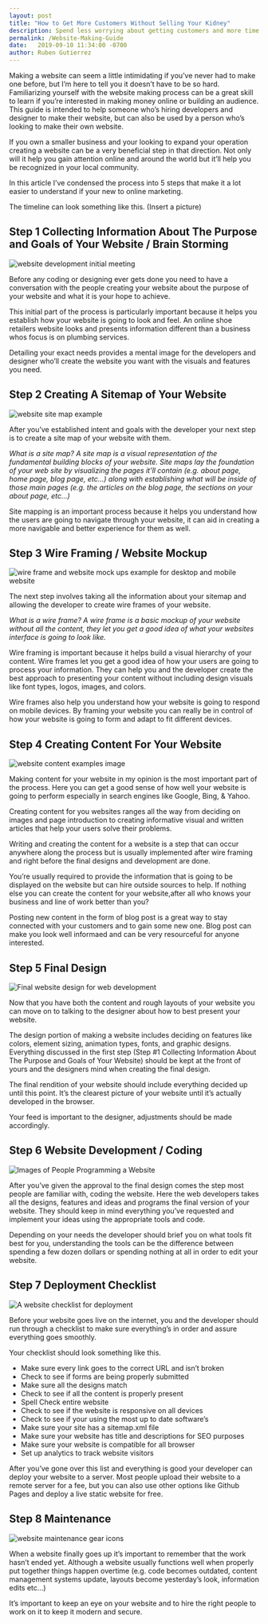 ```yaml
---
layout: post
title: "How to Get More Customers Without Selling Your Kidney"
description: Spend less worrying about getting customers and more time on your business by making a website.
permalink: /Website-Making-Guide
date:   2019-09-10 11:34:00 -0700
author: Ruben Gutierrez
---
```


Making a website can seem a little intimidating if you’ve never had to make one before, but I’m here to tell you it doesn’t have to be so hard.  Familiarizing yourself with the website making process can be a great skill to learn if you’re interested in making money online or building an audience.  This guide is intended to help someone who’s hiring developers and designer to make their website, but can also be used by a person who’s looking to make their own website.

If you own a smaller business and your looking to expand your operation creating a website can be a very beneficial step in that direction. Not only will it help you gain attention online and around the world but it’ll help you be recognized in your local community.    

In this article I’ve condensed the process into 5 steps that make it a lot easier to understand if your new to online marketing. 

The timeline can look something like this. (Insert a picture)   

## Step 1 Collecting Information About The Purpose and Goals of Your Website / Brain Storming 

![website development initial meeting](assets\img\blog-images\19-september\business-owner-developer-initial-meeting.png "Initial Website Meeting")

Before any coding or designing ever gets done you need to have a conversation with the people creating your website about the purpose of your website and what it is your hope to achieve.  

This initial part of the process is particularly important because it helps you establish how your website is going to look and feel.  An online shoe retailers website looks  and presents information different than a business whos focus is on plumbing services.  

Detailing your exact needs provides a mental image for the developers and designer who’ll create the website you want with the visuals and features you need.

## Step 2 Creating A Sitemap of Your Website

![website site map example](assets\img\blog-images\19-september\site-map-example.png "site map example")


After you’ve established intent and goals with the developer your next step is to create a site map of your website with them. 

_What is a site map? A site map is a visual  representation of the  fundamental building blocks of your website. Site maps lay the foundation of your web site by visualizing the pages it’ll contain (e.g. about page, home page, blog page, etc…) along with establishing what will be inside of those main pages (e.g. the articles on the blog page, the sections on your about page, etc…)_

Site mapping is an important process because it helps you understand how the users are going to navigate through your website, it can aid in creating a more navigable and better experience for them as well.

## Step 3 Wire Framing / Website Mockup

![wire frame and website mock ups example for desktop and mobile website](assets\img\blog-images\19-september\wire-frame-desktop-mobile-example.png "Wire frame mock ups for website on mobile and laptop")

The next step involves taking all the information about your sitemap and allowing the developer to create wire frames of your website. 

_What is a wire frame? A wire frame is a basic mockup of your website without all the content, they let you get a good idea of what your websites interface is going to look like._

Wire framing is important because it helps build a visual hierarchy of your content. Wire frames let you get a good idea of how your users are going to process your information. They can help you and the developer create the best approach to presenting your content without including design visuals like font types, logos, images, and colors.  

Wire frames also help you understand how your website is going to respond on mobile devices.  By framing your website you can really be in control of how your website is going to form and adapt to fit different devices. 

## Step 4 Creating Content For Your Website

![website content examples image](assets\img\blog-images\19-september\Web-content-video-written-gallery-example-icons.png "Diffrent types of content for your website")

Making content for your website in my opinion is the most important part of the process.  Here you can get a good sense of how well your website is going to perform especially in search engines like Google, Bing, & Yahoo.

Creating content for you websites ranges all the way from deciding on images and page introduction to creating informative visual and written articles that help your users solve their problems. 

Writing and creating the content for a website is a step that can occur anywhere along the process but is usually implemented after wire framing and right before the final designs and development are done.  

You’re usually required to provide the information that is going to be displayed on the website but can hire outside sources to help.  If nothing else you can create the content for your website,after all who knows your business and line of work better than you?

Posting new content in the form of blog post is a great way to stay connected with your customers and to gain some new one.  Blog post can make you look well informaed and can be very resourceful for anyone interested.

## Step 5 Final Design

![Final website design for web development](assets\img\blog-images\19-september\final-website-design-example.png "Website Final Designs")

Now that you have both the content and rough layouts of your website you can move on to talking to the designer about how to best present your website. 

The design portion of making a website includes deciding on features like colors, element sizing, animation types, fonts, and graphic designs.  Everything discussed in the first step  (Step #1 Collecting Information About The Purpose and Goals of Your Website)  should be kept at the front of yours and the designers mind when creating the final design. 

The final rendition of your website should include everything decided up until this point. It’s the clearest picture of your website until it’s actually developed in the browser.  

Your feed is important to the designer, adjustments should be made accordingly.

## Step 6 Website Development / Coding 

![Images of People Programming a Website](assets\img\blog-images\19-september\website-coding-programming.png "Web Development Process")

After you’ve given the approval to the final design comes the step most people are familiar with, coding the website.  Here the web developers takes all the designs, features and ideas and programs the final version of your website.  They should keep in mind everything you’ve requested and implement your ideas using the appropriate tools and code.  

Depending on your needs the developer should brief you on what tools fit best for you, understanding the tools can be the difference between spending a few dozen dollars or spending nothing at all in order to edit your website.  

## Step 7 Deployment Checklist

![A website checklist for deployment](assets\img\blog-images\19-september\website-deployment-checklist.png "Website Deployment Checklist")

Before your website goes live on the internet, you and the developer should run through a checklist to make sure everything’s in order and assure everything goes smoothly.

Your checklist should look something like this.

-	Make sure every link goes to the correct URL and isn’t broken
-	Check to see if forms are being properly submitted
-	Make sure all the designs match 
-	Check to see if all the content is properly present
-	Spell Check entire website 
-	Check to see if the website is responsive on all devices
-	Check to see if your using the most up to date software’s
-	Make sure your site has a sitemap.xml file
-	Make sure your website has title and descriptions for SEO purposes
-	Make sure your website is compatible for all browser
-   Set up analytics to track website visitors


After you’ve gone over this list and everything is good your developer can deploy your website to a server.  Most people upload their website to a remote server for a fee, but you can also use other options like Github Pages and deploy a live static website for free.  

## Step 8 Maintenance

![website maintenance gear icons](assets\img\blog-images\19-september\website-maintenance-gear-icon.png "Website Maintenenace Gear Icon")

When a website finally goes up it’s important to remember that the work hasn’t ended yet.  Although a website usually functions well when properly put together things happen overtime (e.g. code becomes outdated, content management systems update, layouts become yesterday’s look, information edits etc…)

It’s important to keep an eye on your website and to hire the right people to work on it to keep it modern and secure. 

